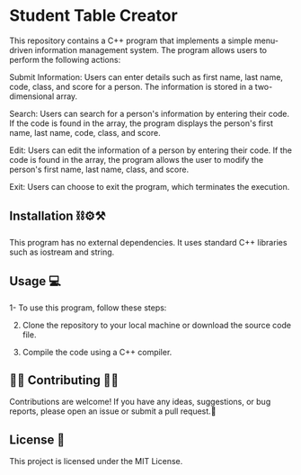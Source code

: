 # Student Table Creator 

This repository contains a C++ program that implements a simple menu-driven information management system. The program allows users to perform the following actions:

Submit Information: Users can enter details such as first name, last name, code, class, and score for a person. The information is stored in a two-dimensional array.

Search: Users can search for a person's information by entering their code. If the code is found in the array, the program displays the person's first name, last name, code, class, and score.

Edit: Users can edit the information of a person by entering their code. If the code is found in the array, the program allows the user to modify the person's first name, last name, class, and score.

Exit: Users can choose to exit the program, which terminates the execution.

## Installation ⛓️⚙️⚒️

This program has no external dependencies. It uses standard C++ libraries such as iostream and string.

## Usage 💻

1- To use this program, follow these steps:

2. Clone the repository to your local machine or download the source code file.

3. Compile the code using a C++ compiler.


## 🙌🏻 Contributing 🙌🏻

Contributions are welcome! If you have any ideas, suggestions, or bug reports, please open an issue or submit a pull request.📌

## License 📝

This project is licensed under the MIT License.


